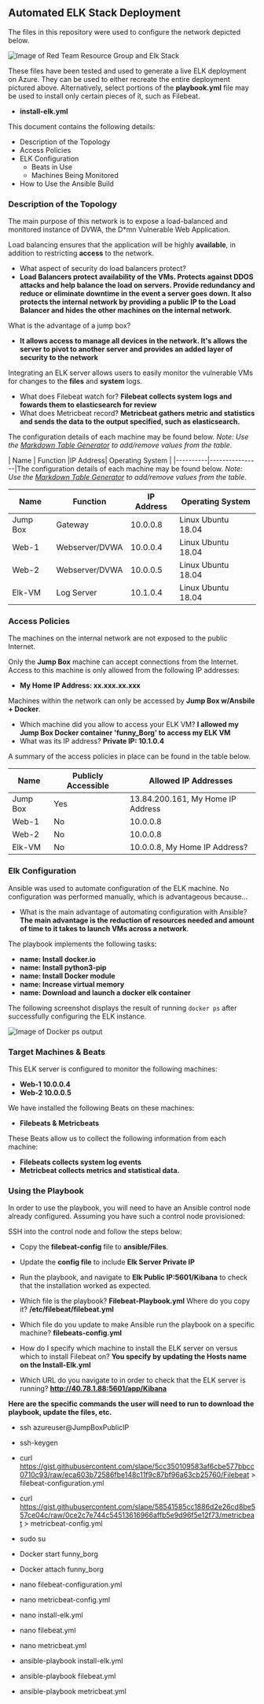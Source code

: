 ## Automated ELK Stack Deployment

The files in this repository were used to configure the network depicted below.

![Image of Red Team Resource Group and Elk Stack](/images/Elk_Stack_Red_Team-RG.jpg)

These files have been tested and used to generate a live ELK deployment on Azure. They can be used to either recreate the entire deployment pictured above. Alternatively, select portions of the __playbook.yml__ file may be used to install only certain pieces of it, such as Filebeat.

  - __install-elk.yml__

This document contains the following details:
- Description of the Topology
- Access Policies
- ELK Configuration
  - Beats in Use
  - Machines Being Monitored
- How to Use the Ansible Build


### Description of the Topology

The main purpose of this network is to expose a load-balanced and monitored instance of DVWA, the D*mn Vulnerable Web Application.

Load balancing ensures that the application will be highly __available__, in addition to restricting __access__ to the network.

- What aspect of security do load balancers protect?
- __Load Balancers protect availability of the VMs. Protects against DDOS attacks and help balance the load on servers. Provide redundancy and reduce or eliminate downtime in the event a server goes down. It also protects the internal network by providing a public IP to the Load Balancer and hides the other machines on the internal network__. 

What is the advantage of a jump box?
- __It allows access to manage all devices in the network. It's allows the server to pivot to another server and provides an added layer of security to the network__

Integrating an ELK server allows users to easily monitor the vulnerable VMs for changes to the __files__ and __system__ logs.
- What does Filebeat watch for? __Filebeat collects system logs and fowards them to elasticsearch for review__
- What does Metricbeat record? __Metricbeat gathers metric and statistics and sends the data to the output specified, such as elasticsearch.__

The configuration details of each machine may be found below.
_Note: Use the [Markdown Table Generator](http://www.tablesgenerator.com/markdown_tables) to add/remove values from the table_.

| Name     | Function       |IP Address| Operating System |
|----------|----------------|The configuration details of each machine may be found below.
_Note: Use the [Markdown Table Generator](http://www.tablesgenerator.com/markdown_tables) to add/remove values from the table_.

| Name     | Function | IP Address | Operating System   |
|----------|----------|------------|------------------- |
| Jump Box | Gateway        | 10.0.0.8   | Linux Ubuntu 18.04 |
| Web-1    | Webserver/DVWA | 10.0.0.4   | Linux Ubuntu 18.04 |
| Web-2    | Webserver/DVWA | 10.0.0.5   | Linux Ubuntu 18.04 |
| Elk-VM   | Log Server     | 10.1.0.4   | Linux Ubuntu 18.04 |

### Access Policies

The machines on the internal network are not exposed to the public Internet. 

Only the __Jump Box__ machine can accept connections from the Internet. Access to this machine is only allowed from the following IP addresses:
- __My Home IP Address: xx.xxx.xx.xxx__

Machines within the network can only be accessed by __Jump Box w/Ansbile + Docker__.
- Which machine did you allow to access your ELK VM? __I allowed my Jump Box Docker container 'funny_Borg' to access my ELK VM__ 
- What was its IP address? __Private IP: 10.1.0.4__

A summary of the access policies in place can be found in the table below.

| Name     | Publicly Accessible | Allowed IP Addresses             |
|----------|---------------------|----------------------------------|
| Jump Box | Yes                 | 13.84.200.161, My Home IP Address 
|  Web-1   | No                  | 10.0.0.8
|  Web-2   | No                  | 10.0.0.8                     
|  Elk-VM  | No                  | 10.0.0.8, My Home IP Address?  

### Elk Configuration

Ansible was used to automate configuration of the ELK machine. No configuration was performed manually, which is advantageous because...
- What is the main advantage of automating configuration with Ansible? __The main advantage is the reduction of resources needed and amount of time to it takes to launch VMs across a network__.

The playbook implements the following tasks:
- __name: Install docker.io__
- __name: Install python3-pip__
- __name: Install Docker module__
- __name: Increase virtual memory__
- __name: Download and launch a docker elk container__

The following screenshot displays the result of running `docker ps` after successfully configuring the ELK instance.

![Image of Docker ps output](images/docker_ps_output.png)

### Target Machines & Beats
This ELK server is configured to monitor the following machines:
- __Web-1 10.0.0.4__
- __Web-2 10.0.0.5__

We have installed the following Beats on these machines:
- __Filebeats & Metricbeats__

These Beats allow us to collect the following information from each machine:
- __Filebeats collects system log events__
- __Metricbeat collects metrics and statistical data.__

### Using the Playbook
In order to use the playbook, you will need to have an Ansible control node already configured. Assuming you have such a control node provisioned: 

SSH into the control node and follow the steps below:
- Copy the __filebeat-config__ file to __ansible/Files__.
- Update the __config file__ to include __Elk Server Private IP__
- Run the playbook, and navigate to __Elk Public IP:5601/Kibana__ to check that the installation worked as expected.

- Which file is the playbook? __Filebeat-Playbook.yml__ Where do you copy it? __/etc/filebeat/filebeat.yml__

- Which file do you update to make Ansible run the playbook on a specific machine? __filebeats-config.yml__ 

- How do I specify which machine to install the ELK server on versus which to install Filebeat on? __You specify by updating the Hosts name on the Install-Elk.yml__

- Which URL do you navigate to in order to check that the ELK server is running? __http://40.78.1.88:5601/app/Kibana__

**__Here are the specific commands the user will need to run to download the playbook, update the files, etc.__**

 - ssh azureuser@JumpBoxPublicIP
 
 - ssh-keygen
 
 - curl https://gist.githubusercontent.com/slape/5cc350109583af6cbe577bbcc0710c93/raw/eca603b72586fbe148c11f9c87bf96a63cb25760/Filebeat > filebeat-configuration.yml
 
 - curl https://gist.githubusercontent.com/slape/58541585cc1886d2e26cd8be557ce04c/raw/0ce2c7e744c54513616966affb5e9d96f5e12f73/metricbeat > metricbeat-config.yml
 
 - sudo su
 - Docker start funny_borg
 - Docker attach funny_borg
 - nano filebeat-configuration.yml
 - nano metricbeat-config.yml
 - nano install-elk.yml
 - nano filebeat.yml
 - nano metricbeat.yml
 - ansible-playbook install-elk.yml
 - ansible-playbook filebeat.yml
 - ansible-playbook metricbeat.yml
